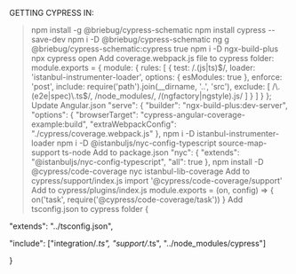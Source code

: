 GETTING CYPRESS IN:
> npm install -g @briebug/cypress-schematic
> npm install cypress --save-dev
> npm i -D  @briebug/cypress-schematic
> ng g @briebug/cypress-schematic:cypress true
> npm i -D ngx-build-plus
> npx cypress open
> Add coverage.webpack.js file to cypress folder:
	module.exports = {
  module: {
    rules: [
      {
        test: /\.(js|ts)$/,
        loader: 'istanbul-instrumenter-loader',
        options: { esModules: true },
        enforce: 'post',
        include: require('path').join(__dirname, '..', 'src'),
        exclude: [
          /\.(e2e|spec)\.ts$/,
          /node_modules/,
          /(ngfactory|ngstyle)\.js/
        ]
      }
    ]
  }
};
> Update Angular.json
	"serve": {
          "builder": "ngx-build-plus:dev-server",
          "options": {
            "browserTarget": "cypress-angular-coverage-example:build",
            "extraWebpackConfig": "./cypress/coverage.webpack.js"
          },
> npm i -D istanbul-instrumenter-loader
> npm i -D @istanbuljs/nyc-config-typescript source-map-support ts-node
> Add to package.json
	  "nyc": {
    "extends": "@istanbuljs/nyc-config-typescript",
    "all": true
  },
>  npm install -D @cypress/code-coverage nyc istanbul-lib-coverage
> Add to cypress/support/index.js
	import '@cypress/code-coverage/support'
> Add to cypress/plugins/index.js
	module.exports = (on, config) => {
  on('task', require('@cypress/code-coverage/task'))
}
> Add tsconfig.json to cypress folder
	{

  "extends": "../tsconfig.json",

  "include": ["integration/*.ts", "support/*.ts", "../node_modules/cypress"]

}

